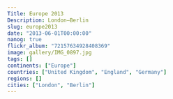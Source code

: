 ```yaml
---
Title: Europe 2013
Description: London—Berlin
slug: europe2013
date: "2013-06-01T00:00:00"
nanog: true
flickr_album: "72157634928408369"
image: gallery/IMG_0897.jpg
tags: []
continents: ["Europe"]
countries: ["United Kingdom", "England", "Germany"]
regions: []
cities: ["London", "Berlin"]
---
```

